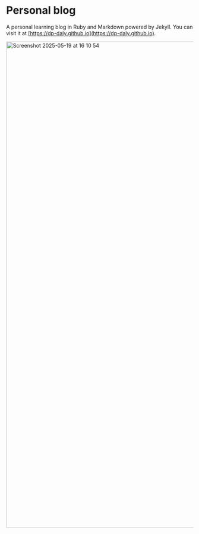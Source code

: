 # Personal blog

A personal learning blog in Ruby and Markdown powered by Jekyll. You can visit it at [https://dp-daly.github.io](https://dp-daly.github.io).

<img width="1305" alt="Screenshot 2025-05-19 at 16 10 54" src="https://github.com/user-attachments/assets/27cce4a4-59fb-446b-b874-835367af4d3f" />

